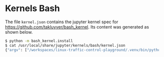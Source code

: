 # Kernels Bash

The file `kernel.json` contains the jupyter kernel spec for <https://github.com/takluyver/bash_kernel>. Its content was generated as shown below.

```bash
$ python -m bash_kernel.install
$ cat /usr/local/share/jupyter/kernels/bash/kernel.json
{"argv": ["/workspaces/linux-traffic-control-playground/.venv/bin/python3", "-m", "bash_kernel", "-f", "{connection_file}"], "codemirror_mode": "shell", "display_name": "Bash", "env": {"PS1": "$"}, "language": "bash"}
```
